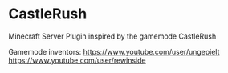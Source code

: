 # CastleRush
Minecraft Server Plugin inspired by the gamemode CastleRush

Gamemode inventors:
https://www.youtube.com/user/ungepielt
https://www.youtube.com/user/rewinside

